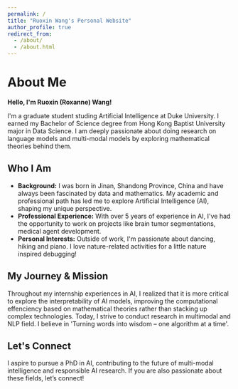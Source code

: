 ```yaml
---
permalink: /
title: "Ruoxin Wang's Personal Website"
author_profile: true
redirect_from: 
  - /about/
  - /about.html
---
```



# About Me

**Hello, I'm Ruoxin (Roxanne) Wang!**

I'm a graduate student studing Artificial Intelligence at Duke University. I earned my Bachelor of Science degree from Hong Kong Baptist University major in Data Science. I am deeply passionate about doing research on language models and multi-modal models by exploring mathematical theories behind them.
## Who I Am

- **Background:** I was born in Jinan, Shandong Province, China and have always been fascinated by data and mathematics. My academic and professional path has led me to explore Artificial Intelligence (AI), shaping my unique perspective.
- **Professional Experience:** With over 5 years of experience in AI, I've had the opportunity to work on projects like brain tumor segmentations, medical agent development.
- **Personal Interests:** Outside of work, I'm passionate about dancing, hiking and piano. I love nature-related activities for a little nature inspired debugging!

## My Journey & Mission

Throughout my internship experiences in AI, I realized that it is more critical to explore the interpretability of AI models, improving the computational effenciency based on mathematical theories rather than stacking up complex technologies. Today, I strive to conduct research in multimodal and NLP field. I believe in 'Turning words into wisdom – one algorithm at a time'.

## Let's Connect

I aspire to pursue a PhD in AI, contributing to the future of multi-modal intelligence and responsible AI research. If you are also passionate about these fields, let’s connect!